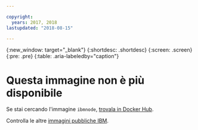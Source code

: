 ```yaml
---

copyright:
  years: 2017, 2018
lastupdated: "2018-08-15"

---
```


{:new_window: target="_blank"}
{:shortdesc: .shortdesc}
{:screen: .screen}
{:pre: .pre}
{:table: .aria-labeledby="caption"}

# Questa immagine non è più disponibile

Se stai cercando l'immagine `ibmnode`, [trovala in Docker Hub](https://hub.docker.com/r/ibmcom/ibmnode/). 

Controlla le altre [immagini pubbliche IBM](/docs/services/RegistryImages/index.html#ibm_images).
